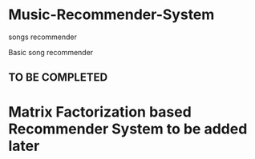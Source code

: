 # Music-Recommender-System
songs recommender 

Basic song recommender 
## TO BE COMPLETED


# Matrix Factorization based Recommender System to be added later

 
